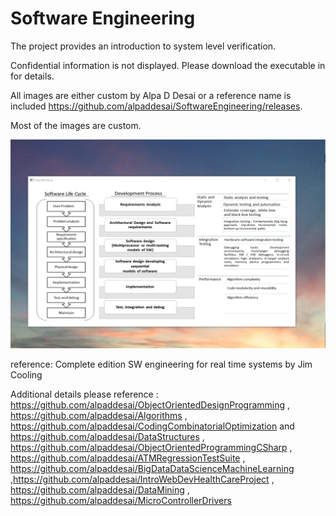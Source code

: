 # Software Engineering

The project provides an introduction to system level verification. 

Confidential information is not displayed. Please download the executable in for details. 

All images are either custom by Alpa D Desai or a reference name is included https://github.com/alpaddesai/SoftwareEngineering/releases.

Most of the images are custom.

![image](SoftwareDevelopmentCycle.png)

reference: Complete edition SW engineering for real time systems by Jim Cooling

Additional details please reference : https://github.com/alpaddesai/ObjectOrientedDesignProgramming , https://github.com/alpaddesai/Algorithms , https://github.com/alpaddesai/CodingCombinatorialOptimization and https://github.com/alpaddesai/DataStructures , https://github.com/alpaddesai/ObjectOrientedProgrammingCSharp ,  https://github.com/alpaddesai/ATMRegressionTestSuite , https://github.com/alpaddesai/BigDataDataScienceMachineLearning ,https://github.com/alpaddesai/IntroWebDevHealthCareProject , https://github.com/alpaddesai/DataMining , https://github.com/alpaddesai/MicroControllerDrivers
